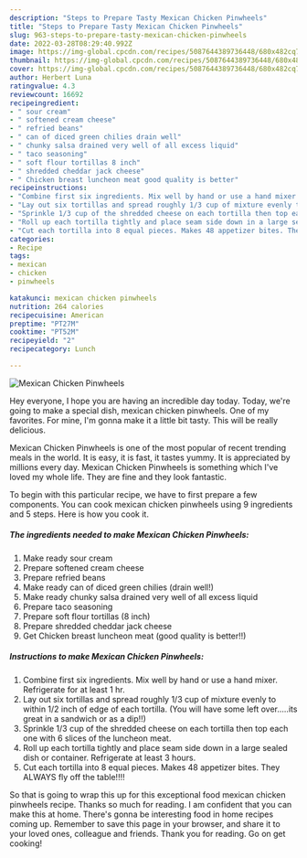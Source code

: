 ```yaml
---
description: "Steps to Prepare Tasty Mexican Chicken Pinwheels"
title: "Steps to Prepare Tasty Mexican Chicken Pinwheels"
slug: 963-steps-to-prepare-tasty-mexican-chicken-pinwheels
date: 2022-03-28T08:29:40.992Z
image: https://img-global.cpcdn.com/recipes/5087644389736448/680x482cq70/mexican-chicken-pinwheels-recipe-main-photo.jpg
thumbnail: https://img-global.cpcdn.com/recipes/5087644389736448/680x482cq70/mexican-chicken-pinwheels-recipe-main-photo.jpg
cover: https://img-global.cpcdn.com/recipes/5087644389736448/680x482cq70/mexican-chicken-pinwheels-recipe-main-photo.jpg
author: Herbert Luna
ratingvalue: 4.3
reviewcount: 16692
recipeingredient:
- " sour cream"
- " softened cream cheese"
- " refried beans"
- " can of diced green chilies drain well"
- " chunky salsa drained very well of all excess liquid"
- " taco seasoning"
- " soft flour tortillas 8 inch"
- " shredded cheddar jack cheese"
- " Chicken breast luncheon meat good quality is better"
recipeinstructions:
- "Combine first six ingredients. Mix well by hand or use a hand mixer. Refrigerate for at least 1 hr."
- "Lay out six tortillas and spread roughly 1/3 cup of mixture evenly to within 1/2 inch of edge of each tortilla. (You will have some left over.....its great in a sandwich or as a dip!!)"
- "Sprinkle 1/3 cup of the shredded cheese on each tortilla then top each one with 6 slices of the luncheon meat."
- "Roll up each tortilla tightly and place seam side down in a large sealed dish or container. Refrigerate at least 3 hours."
- "Cut each tortilla into 8 equal pieces. Makes 48 appetizer bites. They ALWAYS fly off the table!!!!"
categories:
- Recipe
tags:
- mexican
- chicken
- pinwheels

katakunci: mexican chicken pinwheels 
nutrition: 264 calories
recipecuisine: American
preptime: "PT27M"
cooktime: "PT52M"
recipeyield: "2"
recipecategory: Lunch

---
```



![Mexican Chicken Pinwheels](https://img-global.cpcdn.com/recipes/5087644389736448/680x482cq70/mexican-chicken-pinwheels-recipe-main-photo.jpg)

Hey everyone, I hope you are having an incredible day today. Today, we're going to make a special dish, mexican chicken pinwheels. One of my favorites. For mine, I'm gonna make it a little bit tasty. This will be really delicious.

Mexican Chicken Pinwheels is one of the most popular of recent trending meals in the world. It is easy, it is fast, it tastes yummy. It is appreciated by millions every day. Mexican Chicken Pinwheels is something which I've loved my whole life. They are fine and they look fantastic.




To begin with this particular recipe, we have to first prepare a few components. You can cook mexican chicken pinwheels using 9 ingredients and 5 steps. Here is how you cook it.

<!--inarticleads1-->

##### The ingredients needed to make Mexican Chicken Pinwheels:

1. Make ready  sour cream
1. Prepare  softened cream cheese
1. Prepare  refried beans
1. Make ready  can of diced green chilies (drain well!)
1. Make ready  chunky salsa drained very well of all excess liquid
1. Prepare  taco seasoning
1. Prepare  soft flour tortillas (8 inch)
1. Prepare  shredded cheddar jack cheese
1. Get  Chicken breast luncheon meat (good quality is better!!)




<!--inarticleads2-->

##### Instructions to make Mexican Chicken Pinwheels:

1. Combine first six ingredients. Mix well by hand or use a hand mixer. Refrigerate for at least 1 hr.
1. Lay out six tortillas and spread roughly 1/3 cup of mixture evenly to within 1/2 inch of edge of each tortilla. (You will have some left over.....its great in a sandwich or as a dip!!)
1. Sprinkle 1/3 cup of the shredded cheese on each tortilla then top each one with 6 slices of the luncheon meat.
1. Roll up each tortilla tightly and place seam side down in a large sealed dish or container. Refrigerate at least 3 hours.
1. Cut each tortilla into 8 equal pieces. Makes 48 appetizer bites. They ALWAYS fly off the table!!!!




So that is going to wrap this up for this exceptional food mexican chicken pinwheels recipe. Thanks so much for reading. I am confident that you can make this at home. There's gonna be interesting food in home recipes coming up. Remember to save this page in your browser, and share it to your loved ones, colleague and friends. Thank you for reading. Go on get cooking!
